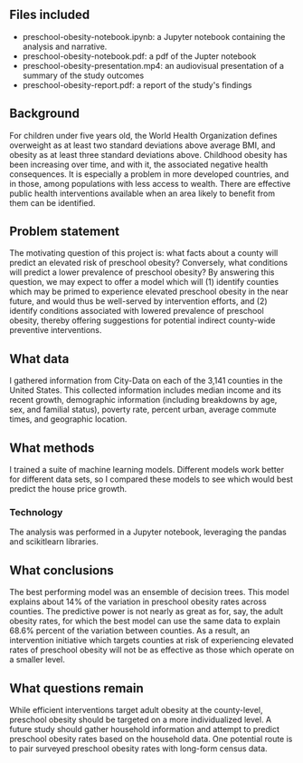 ## Files included

- preschool-obesity-notebook.ipynb: a Jupyter notebook containing the analysis and narrative.
- preschool-obesity-notebook.pdf: a pdf of the Jupter notebook
- preschool-obesity-presentation.mp4: an audiovisual presentation of a summary of the study outcomes 
- preschool-obesity-report.pdf: a report of the study's findings

## Background

For children under five years old, the World Health Organization defines overweight as at least two standard deviations above average BMI, and obesity as at least three standard deviations above. Childhood obesity has been increasing over time, and with it, the associated negative health consequences. It is especially a problem in more developed countries, and in those, among populations with less access to wealth. There are effective public health interventions available when an area likely to benefit from them can be identified.

## Problem statement

The motivating question of this project is: what facts about a county will predict an elevated risk of preschool obesity? Conversely, what conditions will predict a lower prevalence of preschool obesity? By answering this question, we may expect to offer a model which will (1) identify counties which may be primed to experience elevated preschool obesity in the near future, and would thus be well-served by intervention efforts, and (2) identify conditions associated with lowered prevalence of preschool obesity, thereby offering suggestions for potential indirect county-wide preventive interventions.

## What data

I gathered information from City-Data on each of the 3,141 counties in the United States. This collected information includes median income and its recent growth, demographic information (including breakdowns by age, sex, and familial status), poverty rate, percent urban, average commute times, and geographic location.

## What methods

I trained a suite of machine learning models. Different models work better for different data sets, so I compared these models to see which would best predict the house price growth.

### Technology

The analysis was performed in a Jupyter notebook, leveraging the pandas and scikitlearn libraries.

## What conclusions

The best performing model was an ensemble of decision trees. This model explains about 14% of the variation in preschool obesity rates across counties. The predictive power is not nearly as great as for, say, the adult obesity rates, for which the best model can use the same data to explain 68.6% percent of the variation between counties. As a result, an intervention initiative which targets counties at risk of experiencing elevated rates of preschool obesity will not be as effective as those which operate on a smaller level.

## What questions remain

While efficient interventions target adult obesity at the county-level, preschool obesity should be targeted on a more individualized level. A future study should gather household information and attempt to predict preschool obesity rates based on the household data. One potential route is to pair surveyed preschool obesity rates with long-form census data.


